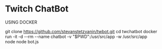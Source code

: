 # Twitch ChatBot

USING DOCKER

git clone https://github.com/stevanstetzvanin/twbot.git
cd twchatbot
docker run -it -d --rm --name chatbot -v "$PWD":/usr/src/app -w /usr/src/app node node bot.js
